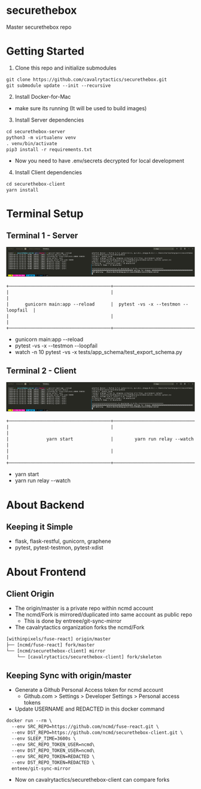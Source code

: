 # securethebox
Master securethebox repo

# Getting Started
1. Clone this repo and initialize submodules
```
git clone https://github.com/cavalrytactics/securethebox.git
git submodule update --init --recursive
```
2. Install Docker-for-Mac
- make sure its running (It will be used to build images)

3. Install Server dependencies
```
cd securethebox-server
python3 -m virtualenv venv
. venv/bin/activate
pip3 install -r requirements.txt
```
- Now you need to have .env/secrets decrypted for local development

4. Install Client dependencies
```
cd securethebox-client
yarn install
```

# Terminal Setup
## Terminal 1 - Server
![server](./terminal_server.png "server")
```
+──────────────────────────────────────+──────────────────────────────────────+
|                                      |                                      |
|      gunicorn main:app --reload      |  pytest -vs -x --testmon --loopfail  |
|                                      |                                      |
+──────────────────────────────────────+──────────────────────────────────────+
```
- gunicorn main:app --reload
- pytest -vs -x --testmon --loopfail
- watch -n 10 pytest -vs -x tests/app_schema/test_export_schema.py

## Terminal 2 - Client
![client](./terminal_server.png "client")
```
+──────────────────────────────────────+──────────────────────────────────────+
|                                      |                                      |
|              yarn start              |        yarn run relay --watch        |
|                                      |                                      |
+──────────────────────────────────────+──────────────────────────────────────+
```
- yarn start
- yarn run relay --watch

# About Backend
## Keeping it Simple
- flask, flask-restful, gunicorn, graphene
- pytest, pytest-testmon, pytest-xdist

# About Frontend
## Client Origin
- The origin/master is a private repo within ncmd account
- The ncmd/Fork is mirrored/duplicated into same account as public repo
  - This is done by entreee/git-sync-mirror
- The cavalrytactics organization forks the ncmd/Fork
```
[withinpixels/fuse-react] origin/master
├── [ncmd/fuse-react] fork/master
└── [ncmd/securethebox-client] mirror
    └── [cavalrytactics/securethebox-client] fork/skeleton
```

## Keeping Sync with origin/master
- Generate a Github Personal Access token for ncmd account
  - Github.com > Settings > Developer Settings > Personal access tokens
- Update USERNAME and REDACTED in this docker command
```
docker run --rm \
  --env SRC_REPO=https://github.com/ncmd/fuse-react.git \
  --env DST_REPO=https://github.com/ncmd/securethebox-client.git \
  --env SLEEP_TIME=3600s \
  --env SRC_REPO_TOKEN_USER=ncmd\
  --env DST_REPO_TOKEN_USER=ncmd\
  --env SRC_REPO_TOKEN=REDACTED \
  --env DST_REPO_TOKEN=REDACTED \
  enteee/git-sync-mirror
```
- Now on cavalrytactics/securethebox-client can compare forks
